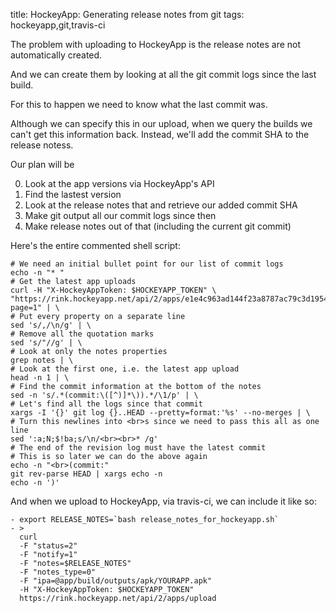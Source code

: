 title: HockeyApp: Generating release notes from git
tags: hockeyapp,git,travis-ci

The problem with uploading to HockeyApp is the release notes are not automatically created.

And we can create them by looking at all the git commit logs since the last build.

For this to happen we need to know what the last commit was. 

Although we can specify this in our upload, when we query the builds we can't get this information back. Instead, we'll add the commit SHA to the release notess.

Our plan will be

0. Look at the app versions via HockeyApp's API
0. Find the lastest version
0. Look at the release notes that and retrieve our added commit SHA
0. Make git output all our commit logs since then
0. Make release notes out of that (including the current git commit)

Here's the entire commented shell script:

    # We need an initial bullet point for our list of commit logs
    echo -n "* "
    # Get the latest app uploads
    curl -H "X-HockeyAppToken: $HOCKEYAPP_TOKEN" \
    "https://rink.hockeyapp.net/api/2/apps/e1e4c963ad144f23a8787ac79c3d1954/app_versions?page=1" | \
    # Put every property on a separate line
    sed 's/,/\n/g' | \
    # Remove all the quotation marks
    sed 's/"//g' | \
    # Look at only the notes properties
    grep notes | \
    # Look at the first one, i.e. the latest app upload
    head -n 1 | \
    # Find the commit information at the bottom of the notes
    sed -n 's/.*(commit:\([^)]*\)).*/\1/p' | \
    # Let's find all the logs since that commit
    xargs -I '{}' git log {}..HEAD --pretty=format:'%s' --no-merges | \
    # Turn this newlines into <br>s since we need to pass this all as one line
    sed ':a;N;$!ba;s/\n/<br><br>* /g'
    # The end of the revision log must have the latest commit
    # This is so later we can do the above again
    echo -n "<br>(commit:" 
    git rev-parse HEAD | xargs echo -n
    echo -n ')'


And when we upload to HockeyApp, via travis-ci, we can include it like so:

    - export RELEASE_NOTES=`bash release_notes_for_hockeyapp.sh`
    - >
      curl
      -F "status=2"
      -F "notify=1"
      -F "notes=$RELEASE_NOTES"
      -F "notes_type=0"
      -F "ipa=@app/build/outputs/apk/YOURAPP.apk"
      -H "X-HockeyAppToken: $HOCKEYAPP_TOKEN"
      https://rink.hockeyapp.net/api/2/apps/upload
